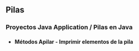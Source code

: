## Pilas
### Proyectos Java Application / Pilas en Java
- #### Métodos  Apilar - Imprimir elementos de la pila


